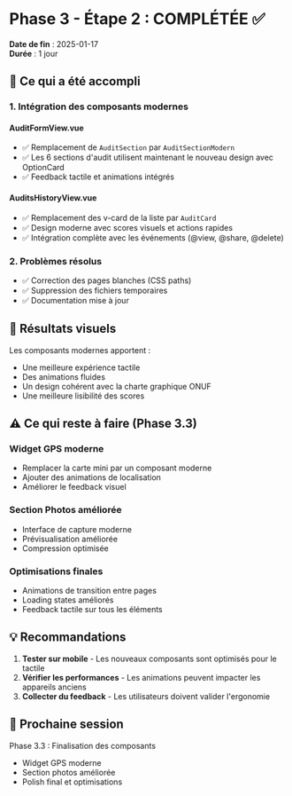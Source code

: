 # Phase 3 - Étape 2 : COMPLÉTÉE ✅

**Date de fin** : 2025-01-17  
**Durée** : 1 jour

## 🎯 Ce qui a été accompli

### 1. Intégration des composants modernes

#### AuditFormView.vue
- ✅ Remplacement de `AuditSection` par `AuditSectionModern`
- ✅ Les 6 sections d'audit utilisent maintenant le nouveau design avec OptionCard
- ✅ Feedback tactile et animations intégrés

#### AuditsHistoryView.vue
- ✅ Remplacement des v-card de la liste par `AuditCard`
- ✅ Design moderne avec scores visuels et actions rapides
- ✅ Intégration complète avec les événements (@view, @share, @delete)

### 2. Problèmes résolus
- ✅ Correction des pages blanches (CSS paths)
- ✅ Suppression des fichiers temporaires
- ✅ Documentation mise à jour

## 📸 Résultats visuels

Les composants modernes apportent :
- Une meilleure expérience tactile
- Des animations fluides
- Un design cohérent avec la charte graphique ONUF
- Une meilleure lisibilité des scores

## ⚠️ Ce qui reste à faire (Phase 3.3)

### Widget GPS moderne
- Remplacer la carte mini par un composant moderne
- Ajouter des animations de localisation
- Améliorer le feedback visuel

### Section Photos améliorée
- Interface de capture moderne
- Prévisualisation améliorée
- Compression optimisée

### Optimisations finales
- Animations de transition entre pages
- Loading states améliorés
- Feedback tactile sur tous les éléments

## 💡 Recommandations

1. **Tester sur mobile** - Les nouveaux composants sont optimisés pour le tactile
2. **Vérifier les performances** - Les animations peuvent impacter les appareils anciens
3. **Collecter du feedback** - Les utilisateurs doivent valider l'ergonomie

## 🚀 Prochaine session

Phase 3.3 : Finalisation des composants
- Widget GPS moderne
- Section photos améliorée
- Polish final et optimisations
